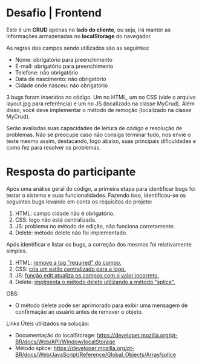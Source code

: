 # Desafio | Frontend

Este é um **CRUD** apenas no **lado do cliente**, ou seja, irá manter as informações armazenadas no **localStorage** do navegador.

As regras dos campos sendo utilizados são as seguintes:
* Nome: obrigatório para preenchimento
* E-mail: obrigatório para preenchimento
* Telefone: não obrigatório
* Data de nascimento: não obrigatório
* Cidade onde nasceu: não obrigatório

3 bugs foram inseridos no código. Um no HTML, um no CSS (vide o arquivo layout.jpg para referência) e um no JS (localizado na classe MyCrud).
Além disso, você deve implementar o método de remoção (localizado na classe MyCrud).

Serão avaliadas suas capacidades de leitura de código e resolução de problemas. Não se preocupe caso não consiga terminar tudo, nos envie o teste mesmo assim, destacando, logo abaixo, suas principais dificuldades e como fez para resolver os problemas.

# Resposta do participante
Após uma análise geral do código, a primeira etapa para identificar bugs foi testar o sistema e suas funcionalidades. Fazendo isso, identificou-se os seguintes bugs levando em conta os requisitos do projeto:
1) HTML: campo cidade não é obrigatório.
2) CSS: logo não está centralizada.
3) JS: problema no método de edição, não funciona corretamente.
4) Delete: método delete não foi implementado.

Após identificar e listar os bugs, a correção dos mesmos foi relativamente simples.
1) HTML: [remove a tag "required" do campo.](https://github.com/joaogdfaero/ContatoSeguro_FrontEnd/commit/d217b26d5da26b4a385860a475f412269eb79100)
2) CSS: [cria um estilo centralizado para a logo.](https://github.com/joaogdfaero/ContatoSeguro_FrontEnd/commit/a0583eef44ae2b186271f107a259b6c781db221b)
3) JS: [função edit atualiza os campos com o valor incorreto.](https://github.com/joaogdfaero/ContatoSeguro_FrontEnd/commit/05a7fab8cf2751932daffe4ab5e23fca803f91f0)
4) Delete: [implmenta o método delete utilizando a método "splice".](https://github.com/joaogdfaero/ContatoSeguro_FrontEnd/commit/927161c26812a9674b033430b5267eb01be6f6b5)

OBS:
- O método delete pode ser aprimorado para exibir uma mensagem de confirmação ao usuário antes de remover o objeto.

Links Úteis utilizados na solução:
- Documentação do localStorage: https://developer.mozilla.org/pt-BR/docs/Web/API/Window/localStorage
- Método splice: https://developer.mozilla.org/pt-BR/docs/Web/JavaScript/Reference/Global_Objects/Array/splice 

